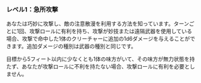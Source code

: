 ### レベル1：急所攻撃

あなたは巧妙に攻撃し、敵の注意散漫を利用する方法を知っています。ターンごとに1回、攻撃ロールに有利を持ち、攻撃が妙技または遠隔武器を使用している場合、攻撃で命中した1体のクリーチャーに追加の1d6ダメージを与えることができます。追加ダメージの種別は武器の種別と同じです。

目標から5フィート以内に少なくとも1体の味方がいて、その味方が無力状態を持たず、あなたが攻撃ロールに不利を持たない場合、攻撃ロールに有利を必要としません。

